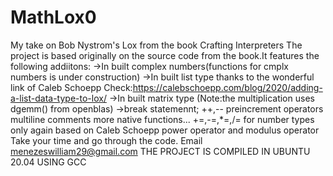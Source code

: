 # MathLox0
My take on Bob Nystrom's Lox from the book Crafting Interpreters
The project is based originally on the source code from the book.It features the following addiitons:
->In built complex numbers(functions for cmplx numbers is under construction)
->In built list type thanks to the wonderful link of Caleb Schoepp Check:https://calebschoepp.com/blog/2020/adding-a-list-data-type-to-lox/ 
->In built matrix type (Note:the multiplication uses dgemm() from openblas)
->break statemennt;
++,-- preincrement operators
multiline comments
more native functions...
+=,-=,*=,/= for number types only again based on Caleb Schoepp
power operator and modulus operator
Take your time and go through the code.
Email menezeswilliam29@gmail.com
THE PROJECT IS COMPILED IN UBUNTU 20.04 USING GCC
